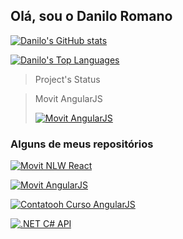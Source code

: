 ## Olá, sou o Danilo Romano


[![Danilo's GitHub stats](https://github-readme-stats.vercel.app/api?username=DaniloRomano&theme=react&show_icons=true)](https://github.com/DaniloRomano)

[![Danilo's Top Languages](https://github-readme-stats.vercel.app/api/top-langs?username=DaniloRomano&theme=react&show_icons=true&layout=compact)](https://github.com/DaniloRomano)

> Project's Status

> Movit AngularJS 
>
> [![Movit AngularJS](https://github.com/DaniloRomano/movit-angularjs/actions/workflows/workflow.yml/badge.svg?event=workflow_dispatch)](https://github.com/DaniloRomano/movit-angularjs/actions/workflows/workflow.yml)


### Alguns de meus repositórios

[![Movit NLW React](https://github-readme-stats.vercel.app/api/pin?username=DaniloRomano&theme=react&repo=movit-next)](https://github.com/DaniloRomano/movit-next)

[![Movit AngularJS](https://github-readme-stats.vercel.app/api/pin?username=DaniloRomano&theme=react&repo=movit-angularjs)](https://github.com/DaniloRomano/movit-angularjs)

[![Contatooh Curso AngularJS](https://github-readme-stats.vercel.app/api/pin?username=DaniloRomano&theme=react&repo=contatooh)](https://github.com/DaniloRomano/contatooh)

[![.NET C# API](https://github-readme-stats.vercel.app/api/pin?username=DaniloRomano&theme=react&repo=study)](https://github.com/DaniloRomano/study)


<!--
**DaniloRomano/DaniloRomano** is a ✨ _special_ ✨ repository because its `README.md` (this file) appears on your GitHub profile.


Here are some ideas to get you started:

- 🔭 I’m currently working on ...
- 🌱 I’m currently learning ...
- 👯 I’m looking to collaborate on ...
- 🤔 I’m looking for help with ...
- 💬 Ask me about ...
- 📫 How to reach me: ...
- 😄 Pronouns: ...
- ⚡ Fun fact: ...
-->
